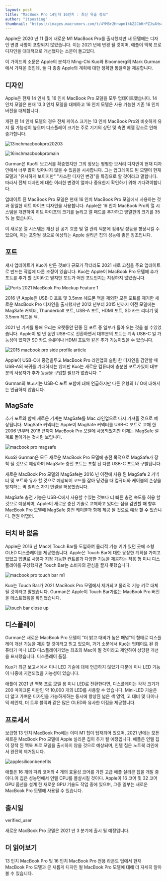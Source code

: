 ```yaml
---
layout: post
title: "MacBook Pro 14인치 16인치 : 최신 유출 정보"
author: "itposting"
thumbnail: "https://images.macrumors.com/t/4YMBr2Hnwpm1kkZ2CbHrPZJsAHs=/2500x0/filters:no_upscale():quality(90)/article-new/2021/01/Flat-2021-MacBook-Pro-Mockup-Feature-1.jpg"
---
```


Apple은 2020 년 11 월에 새로운 M1 MacBook Pro를 출시했지만 새 모델에는 디자인 변경 사항이 포함되지 않았습니다.
이는 2021 년에 변경 될 것이며, 애플이 맥북 프로 디자인을 대대적으로 개선했다는 소문이 돌고있다.

이 가이드의 소문은 Apple의 분석가 Ming-Chi Kuo와 Bloomberg의 Mark Gurman에서 가져온 것인데, 둘 다 종종 Apple의 계획에 대한 정확한 통찰력을 제공합니다.

## 디자인

Apple은 현재 14 인치 및 16 인치 MacBook Pro 모델을 모두 업데이트했습니다.
14 인치 모델은 현재 13.3 인치 모델을 대체하고 16 인치 모델은 사용 가능한 기존 16 인치 버전을 대체합니다.

개편 된 14 인치 모델의 경우 전체 케이스 크기는 13 인치 MacBook Pro와 비슷하게 유지 될 가능성이 높으며 디스플레이 크기는 주로 기기의 상단 및 측면 베젤 감소로 인해 증가합니다.

![13inchmacbookpro20203](<https://images.macrumors.com/t/eMpj0Dld0dJEZMekdccL4MPveHY=/2500x0/filters:no_upscale():quality(90)/article-new/2013/09/13inchmacbookpro20203.jpg>)

![16inchmacbookpromain](<https://images.macrumors.com/t/a42sXXCODgMdlJK1pL_2fp3PQHE=/2500x0/filters:no_upscale():quality(90)/article-new/2013/09/16inchmacbookpromain.jpg>)

Gurman은 Kuo의 보고서를 확증했지만 그의 정보는 평평한 모서리 디자인이 현재 디자인에서 너무 많이 벗어나지 않을 수 있음을 시사합니다.
그는 업그레이드 된 모델이 현재 모델과 "유사하게 보이지만" "사소한 디자인 변경"을 특징으로 할 것이라고 말합니다. 따라서 전체 디자인에 대한 이러한 변경이 얼마나 중요한지 확인하기 위해 기다려야합니다.

업데이트 된 MacBook Pro 모델은 현재 16 인치 MacBook Pro 모델에서 사용하는 것과 동일한 히트 파이프 디자인을 사용합니다.
Apple은 16 인치 MacBook Pro의 열 시스템을 개편하여 히트 파이프의 크기를 늘리고 열 패드를 추가하고 방열판의 크기를 35 % 늘 렸습니다.

이 새로운 열 시스템은 개선 된 공기 흐름 및 열 관리 덕분에 컴퓨팅 성능을 향상시킬 수 있으며, 이는 포함될 것으로 예상되는 Apple 실리콘 칩의 성능에 좋은 징조입니다.

## 포트

섀시 업데이트가 Kuo가 만든 것보다 규모가 작더라도 2021 새로 고침을 주요 업데이트로 만드는 작업에 다른 조정이 있습니다.
Kuo는 Apple이 MacBook Pro 모델에 추가 포트를 추가 할 것이라고 믿지만 포트가 어떤 포트인지는 지정하지 않았습니다.

![Ports 2021 MacBook Pro Mockup Feature 1](<https://images.macrumors.com/t/ZQ1uXLkNK6N_fTAQ_kOTuGUJSDU=/2500x0/filters:no_upscale():quality(90)/article-new/2021/01/Ports-2021-MacBook-Pro-Mockup-Feature-1.jpg>)

2016 년 Apple은 USB-C 포트 및 3.5mm 헤드폰 잭을 제외한 모든 포트를 제거한 새로운 MacBook Pro 디자인을 출시했지만 2012 년부터 2015 년까지 이전 모델에는 ‌MagSafe‌ 커넥터, Thunderbolt 포트, USB-A 포트,
HDMI 포트, SD 카드 리더기 및 3.5mm 헤드폰 잭.

2021 년 기계를 통해 우리는 오랫동안 단종 된 포트 중 일부가 돌아 오는 것을 볼 수있었습니다.
Apple이 몇 년 동안 USB-C로 전환하면서 대부분의 포트는 계속 USB-C 일 가능성이 있지만 SD 카드 슬롯이나 HDMI 포트와 같은 추가 기능이있을 수 있습니다.

![2015 macbook pro side profile article](<https://images.macrumors.com/t/w3W5hcDT_P20LmH9xVn8jntX3h0=/2500x0/filters:no_upscale():quality(90)/article-new/2021/01/2015-macbook-pro-side-profile-article.jpg>)

Apple이 USB-C에 중점을두고 MacBook Pro 라인업의 슬림 한 디자인을 감안할 때 USB-A의 복귀를 기대하지는 않지만 Kuo는 새로운 컴퓨터에 충분한 포트가있어 대부분의 사용자가
추가 동글을 구입할 필요가 없습니다. "

Gurman의 보고서는 USB-C 포트 포함에 대해 언급하지만 다른 유형의 I / O에 대해서는 언급하지 않습니다.

## MagSafe

추가 포트와 함께 새로운 기계는 MagSafe를 Mac 라인업으로 다시 가져올 것으로 예상됩니다.
‌MagSafe‌ 커넥터는 Apple이 ‌MagSafe‌ 커넥터를 USB-C 포트로 교체 한 2006 년부터 2016 년까지 MacBook Pro 모델에 사용되었지만 이제는 ‌MagSafe‌ 설계로 돌아가는 것처럼 보입니다.

![macbook pro magsafe](<https://images.macrumors.com/t/0gFYdWVuIB7SCkV4AYiIGeietIQ=/2500x0/filters:no_upscale():quality(90)/article-new/2021/01/macbook-pro-magsafe.jpg>)

Kuo와 Gurman은 모두 새로운 MacBook Pro 모델에 충전 목적으로 ‌MagSafe‌가 장착 될 것으로 예상하며 ‌MagSafe‌ 충전 포트는 포함 된 다른 USB-C 포트와 구별됩니다.

새로운 MacBook Pro 모델의 ‌MagSafe‌는 2016 년 이전에 사용 된 ‌MagSafe‌ 2 커넥터 및 포트와 유사 할 것으로 예상되어 코드를 잡아 당겼을 때 컴퓨터와 케이블의 손상을 방지하는 퀵 릴리스 자기 연결을 허용했습니다.

‌MagSafe‌ 충전 기능은 USB-C에서 사용할 수있는 것보다 더 빠른 충전 속도를 허용 할 것으로 예상되며, Apple이 새로운 충전 기술로 교체하고 있다는 점을 감안할 때 향후 MacBook Pro 모델에 ‌MagSafe‌ 충전 케이블과 함께 제공 될 것으로 예상 할 수 있습니다.
전원 어댑터.

## 터치 바 없음

Apple은 2016 년 Mac에 Touch Bar를 도입하여 물리적 기능 키가 있던 곳에 소형 OLED 디스플레이를 제공했습니다.
Apple은 Touch Bar에 대한 웅장한 계획을 가지고 있었고 앱별로 사용자 지정 가능한 컨트롤과 다양한 기능을 제공하는 적응 형 미니 디스플레이를 구상했지만 Touch Bar는 소비자의 관심을 끌지 못했습니다.

![macbook pro touch bar m1](<https://images.macrumors.com/t/1ZOrXAI95mX0mMh36DopJZf6gKM=/2500x0/filters:no_upscale():quality(90)/article-new/2020/11/macbook-pro-touch-bar-m1.jpg>)

Kuo는 Touch Bar가 2021 MacBook Pro 모델에서 제거되고 물리적 기능 키로 대체 될 것이라고 말했습니다.
Gurman은 Apple이 Touch Bar가없는 MacBook Pro 버전을 테스트했음을 확인했습니다.

![touch bar close up](<https://images.macrumors.com/t/NfzsIDY86m8Molj1x3NtejPVnQw=/2500x0/filters:no_upscale():quality(90)/article-new/2021/01/touch-bar-close-up.jpg>)

## 디스플레이

Gurman은 새로운 MacBook Pro 모델이 "더 밝고 대비가 높은 패널"의 형태로 디스플레이 개선 기능을 제공 할 것이라고 믿고 있으며, 과거 소문에서 Kuo는 업데이트 된 컴퓨터가 미니 LED 디스플레이가있는 최초의 Mac이 될 것이라고 제안하여 상당한 개선을 표시했습니다.
디스플레이 품질.

Kuo가 최근 보고서에서 미니 LED 기술에 대해 언급하지 않았기 때문에 미니 LED 기능이 나중에 지연되었을 가능성이 있습니다.

애플이 2021 년 맥북 프로 모델 용 미니 LED로 전환한다면, 디스플레이는 각각 크기가 200 마이크론 미만인 약 10,000 개의 LED를 사용할 수 있습니다.
Mini-LED 기술은 더 얇고 가벼운 디자인을 가능하게하는 동시에 향상된 넓은 색 영역, 고 대비 및 다이나믹 레인지, 더 트루 블랙과 같은 많은 OLED와 유사한 이점을 제공합니다.

## 프로세서

보급형 13 인치 MacBook Pro에는 이미 ‌M1‌ 칩이 탑재되어 있으며, 2021 년에는 모든 새로운 MacBook Pro 모델에 Apple 실리콘 칩이 추가 될 예정입니다.
애플은 인텔 칩이 장착 된 맥북 프로 모델을 출시하지 않을 것으로 예상되며, 인텔 칩은 노트북 라인에서 완전히 제거됩니다.

![applesiliconbenefits](<https://images.macrumors.com/t/A4qfzr_jxM5IeWctIAwfyDhgCHc=/2500x0/filters:no_upscale():quality(90)/article-new/2019/11/applesiliconbenefits.jpg>)

애플은 16 개의 파워 코어와 4 개의 효율성 코어를 가진 고급 애플 실리콘 칩을 개발 중이다.이 칩은 성능면에서 인텔 CPU를 몰살시킬 것이다.
Apple이 16 코어 및 32 코어 GPU 옵션을 설계 한 새로운 GPU 기술도 작업 중에 있으며, 그중 일부는 새로운 MacBook Pro 모델에 사용될 수 있습니다.

## 출시일

verified_user

새로운 MacBook Pro 모델은 2021 년 3 분기에 출시 될 예정입니다.

## 더 읽어보기

13 인치 MacBook Pro 및 16 인치 MacBook Pro 전용 라운드 업에서 현재 MacBook Pro 모델과 곧 새롭게 디자인 될 MacBook Pro 모델에 대해 더 자세히 알아볼 수 있습니다.
